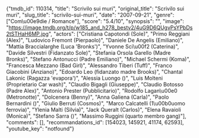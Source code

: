 {"tmdb_id": 110314, "title": "Scrivilo sui muri", "original_title": "Scrivilo sui muri", "slug_title": "scrivilo-sui-muri", "date": "2007-09-21", "genre": ["Com\u00e9die / Romance"], "score": "5.4/10", "synopsis": "", "image": "https://image.tmdb.org/t/p/w185_and_h278_bestv2/4uG9D6QUgvPsYPbDs2tSTHaH6MP.jpg", "actors": ["Cristiana Capotondi (Sole)", "Primo Reggiani (Alex)", "Ludovico Fremont (Pierpaolo)", "Daniele De Angelis (Emiliano)", "Mattia Braccialarghe (Luca 'Bronks')", "Yvonne Sci\u00f2 (Caterina)", "Davide Silvestri (Fidanzato Sole)", "Stefania Orsola Garello (Madre Bronks)", "Stefano Antonucci (Padre Emiliano)", "Michael Schermi (Koma)", "Francesca Mezzano (Bad Girl)", "Alessandro Tiberi (Tuff)", "Franco Giacobini (Anziano)", "Edoardo Leo (fidanzato madre Brooks)", "Chantal Lakonic (Ragazza 'evapora')", "Alessia Luongo ()", "Luis Molteni (Proprietario Car wash)", "Claudio Bigagli (Giuseppe)", "Claudio Botosso (Padre Alex)", "Antonio Prester (Pubblicitario)", "Rodolfo Lagan\u00e0 (Metronotte)", "Dolcenera (Benny)", "Anna Galiena (Carla)", "Paolo Bernardini ()", "Giulio Berruti (Cosmos)", "Marco Calcatelli (1\u00b0uomo ferrovia)", "Ylenia Malti (Silvia)", "Jack Queralt (Carlos)", "Elena Ravaioli (Monica)", "Stefano Sarra ()", "Massimo Ruggini (quarto membro gang)"], "comments": [], "recommandations_id": [154023, 145921, 41174, 62593], "youtube_key": "notfound"}